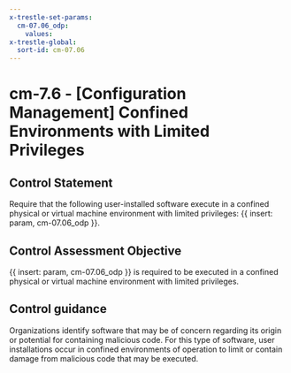 ```yaml
---
x-trestle-set-params:
  cm-07.06_odp:
    values:
x-trestle-global:
  sort-id: cm-07.06
---
```


# cm-7.6 - \[Configuration Management\] Confined Environments with Limited Privileges

## Control Statement

Require that the following user-installed software execute in a confined physical or virtual machine environment with limited privileges: {{ insert: param, cm-07.06_odp }}.

## Control Assessment Objective

 {{ insert: param, cm-07.06_odp }} is required to be executed in a confined physical or virtual machine environment with limited privileges.

## Control guidance

Organizations identify software that may be of concern regarding its origin or potential for containing malicious code. For this type of software, user installations occur in confined environments of operation to limit or contain damage from malicious code that may be executed.
